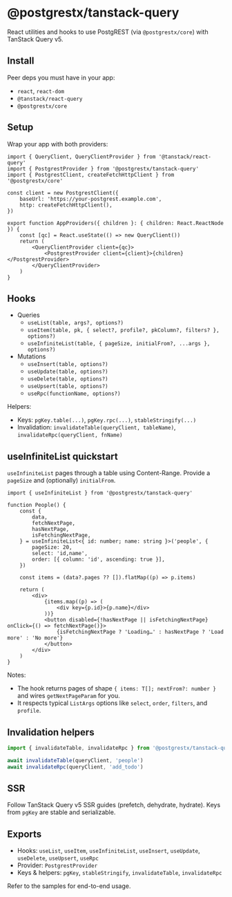 # @postgrestx/tanstack-query

React utilities and hooks to use PostgREST (via `@postgrestx/core`) with TanStack Query v5.

## Install

Peer deps you must have in your app:

- `react`, `react-dom`
- `@tanstack/react-query`
- `@postgrestx/core`

## Setup

Wrap your app with both providers:

```tsx
import { QueryClient, QueryClientProvider } from '@tanstack/react-query'
import { PostgrestProvider } from '@postgrestx/tanstack-query'
import { PostgrestClient, createFetchHttpClient } from '@postgrestx/core'

const client = new PostgrestClient({
	baseUrl: 'https://your-postgrest.example.com',
	http: createFetchHttpClient(),
})

export function AppProviders({ children }: { children: React.ReactNode }) {
	const [qc] = React.useState(() => new QueryClient())
	return (
		<QueryClientProvider client={qc}>
			<PostgrestProvider client={client}>{children}</PostgrestProvider>
		</QueryClientProvider>
	)
}
```

## Hooks

- Queries
	- `useList(table, args?, options?)`
	- `useItem(table, pk, { select?, profile?, pkColumn?, filters? }, options?)`
	- `useInfiniteList(table, { pageSize, initialFrom?, ...args }, options?)`
- Mutations
	- `useInsert(table, options?)`
	- `useUpdate(table, options?)`
	- `useDelete(table, options?)`
	- `useUpsert(table, options?)`
	- `useRpc(functionName, options?)`

Helpers:

- Keys: `pgKey.table(...)`, `pgKey.rpc(...)`, `stableStringify(...)`
- Invalidation: `invalidateTable(queryClient, tableName)`, `invalidateRpc(queryClient, fnName)`

## useInfiniteList quickstart

`useInfiniteList` pages through a table using Content-Range. Provide a `pageSize` and (optionally) `initialFrom`.

```tsx
import { useInfiniteList } from '@postgrestx/tanstack-query'

function People() {
	const {
		data,
		fetchNextPage,
		hasNextPage,
		isFetchingNextPage,
	} = useInfiniteList<{ id: number; name: string }>('people', {
		pageSize: 20,
		select: 'id,name',
		order: [{ column: 'id', ascending: true }],
	})

	const items = (data?.pages ?? []).flatMap((p) => p.items)

	return (
		<div>
			{items.map((p) => (
				<div key={p.id}>{p.name}</div>
			))}
			<button disabled={!hasNextPage || isFetchingNextPage} onClick={() => fetchNextPage()}>
				{isFetchingNextPage ? 'Loading…' : hasNextPage ? 'Load more' : 'No more'}
			</button>
		</div>
	)
}
```

Notes:

- The hook returns pages of shape `{ items: T[]; nextFrom?: number }` and wires `getNextPageParam` for you.
- It respects typical `ListArgs` options like `select`, `order`, `filters`, and `profile`.

## Invalidation helpers

```ts
import { invalidateTable, invalidateRpc } from '@postgrestx/tanstack-query'

await invalidateTable(queryClient, 'people')
await invalidateRpc(queryClient, 'add_todo')
```

## SSR

Follow TanStack Query v5 SSR guides (prefetch, dehydrate, hydrate). Keys from `pgKey` are stable and serializable.

## Exports

- Hooks: `useList`, `useItem`, `useInfiniteList`, `useInsert`, `useUpdate`, `useDelete`, `useUpsert`, `useRpc`
- Provider: `PostgrestProvider`
- Keys & helpers: `pgKey`, `stableStringify`, `invalidateTable`, `invalidateRpc`

Refer to the samples for end-to-end usage.
